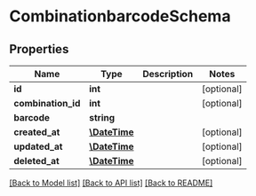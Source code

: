 # CombinationbarcodeSchema

## Properties
Name | Type | Description | Notes
------------ | ------------- | ------------- | -------------
**id** | **int** |  | [optional] 
**combination_id** | **int** |  | [optional] 
**barcode** | **string** |  | 
**created_at** | [**\DateTime**](\DateTime.md) |  | [optional] 
**updated_at** | [**\DateTime**](\DateTime.md) |  | [optional] 
**deleted_at** | [**\DateTime**](\DateTime.md) |  | [optional] 

[[Back to Model list]](../../README.md#documentation-for-models) [[Back to API list]](../../README.md#documentation-for-api-endpoints) [[Back to README]](../../README.md)

